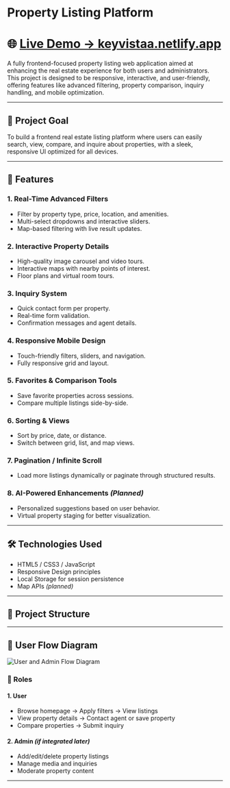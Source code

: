 # Property Listing Platform

# 🌐 [Live Demo → keyvistaa.netlify.app](https://keyvistaa.netlify.app/)

A fully frontend-focused property listing web application aimed at enhancing the real estate experience for both users and administrators. This project is designed to be responsive, interactive, and user-friendly, offering features like advanced filtering, property comparison, inquiry handling, and mobile optimization.

---

## 🚀 Project Goal

To build a frontend real estate listing platform where users can easily search, view, compare, and inquire about properties, with a sleek, responsive UI optimized for all devices.

---

## 🌟 Features

### 1. Real-Time Advanced Filters
- Filter by property type, price, location, and amenities.
- Multi-select dropdowns and interactive sliders.
- Map-based filtering with live result updates.

### 2. Interactive Property Details
- High-quality image carousel and video tours.
- Interactive maps with nearby points of interest.
- Floor plans and virtual room tours.

### 3. Inquiry System
- Quick contact form per property.
- Real-time form validation.
- Confirmation messages and agent details.

### 4. Responsive Mobile Design
- Touch-friendly filters, sliders, and navigation.
- Fully responsive grid and layout.

### 5. Favorites & Comparison Tools
- Save favorite properties across sessions.
- Compare multiple listings side-by-side.

### 6. Sorting & Views
- Sort by price, date, or distance.
- Switch between grid, list, and map views.

### 7. Pagination / Infinite Scroll
- Load more listings dynamically or paginate through structured results.

### 8. AI-Powered Enhancements *(Planned)*
- Personalized suggestions based on user behavior.
- Virtual property staging for better visualization.

---

## 🛠️ Technologies Used

- HTML5 / CSS3 / JavaScript
- Responsive Design principles
- Local Storage for session persistence
- Map APIs *(planned)*

---

## 📁 Project Structure

---

## 👤 User Flow Diagram

![User and Admin Flow Diagram](./assets/UML.png)


### 👥 Roles

#### 1. User
- Browse homepage → Apply filters → View listings
- View property details → Contact agent or save property
- Compare properties → Submit inquiry

#### 2. Admin *(if integrated later)*
- Add/edit/delete property listings
- Manage media and inquiries
- Moderate property content

---

